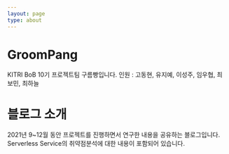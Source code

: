 ```yaml
---
layout: page
type: about
---
```


# GroomPang
KITRI BoB 10기 프로젝트팀 구름빵입니다.
인원 : 고동현, 유지예, 이성주, 임우협, 최보민, 최하늘

# 블로그 소개
2021년 9~12월 동안 프로젝트를 진행하면서 연구한 내용을 공유하는 블로그입니다.
Serverless Service의 취약점분석에 대한 내용이 포함되어 있습니다.
